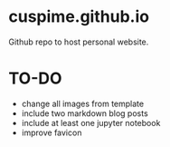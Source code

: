 # cuspime.github.io
Github repo to host personal website.

# TO-DO
* change all images from template
* include two markdown blog posts
* include at least one jupyter notebook
* improve favicon


